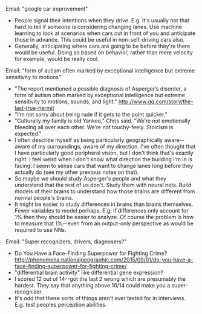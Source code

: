 Email: "google car improvement"
* People signal their intentions when they drive.  E.g. it's usually not that hard to tell if someone is considering changing lanes.  Use machine learning to look at scenarios when cars cut in front of you and anticipate those in advance.  This could be useful in non-self-driving cars also.
* Generally, anticipating where cars are going to be before they're there would be useful.  Doing so based on behavior, rather than mere velocity for example, would be really cool.

Email: "form of autism often marked by exceptional intelligence but extreme sensitivity to motions"
* "The report mentioned a possible diagnosis of Asperger’s disorder, a form of autism often marked by exceptional intelligence but extreme sensitivity to motions, sounds, and light." http://www.gq.com/story/the-last-true-hermit
* "I’m not sorry about being rude if it gets to the point quicker,"
* "Culturally my family is old Yankee," Chris said. "We’re not emotionally bleeding all over each other. We’re not touchy-feely. Stoicism is expected."
* I often describe myself as being particularly geographically aware--aware of my surroundings, aware of my direction.  I've often thought that I have particularly good peripheral vision, but I don't think that's exactly right.  I feel weird when I don't know what direction the building I'm in is facing.  I seem to sense cars that want to change lanes long before they actually do (see my other previous notes on that).
* So maybe we should study Asperger's people and what they understand that the rest of us don't.  Study them with neural nets.  Build models of their brains to understand how those brains are different from normal people's brains.
* It might be easier to study differences in brains than brains themselves.  Fewer variables to model perhaps.  E.g. if differences only account for 1% then they should be easier to analyze.  Of course the problem is how to measure that 1%--even from an output-only perspective as would be required to use NNs.

Email: "Super recognizers, drivers, diagnosers?"
* Do You Have a Face-Finding Superpower for Fighting Crime? http://phenomena.nationalgeographic.com/2015/09/01/do-you-have-a-face-finding-superpower-for-fighting-crime/
* "differential brain activity" like differential gene expression? 
* I scored 12 out of 14--got the last 2 wrong which are presumably the hardest.  They say that anything above 10/14 could make you a super-recognizer.
* It's odd that these sorts of things aren't ever tested for in interviews.  E.g. test peoples perception abilities.
